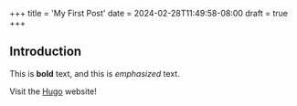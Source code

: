 +++
title = 'My First Post'
date = 2024-02-28T11:49:58-08:00
draft = true
+++

## Introduction

This is **bold** text, and this is *emphasized* text.

Visit the [Hugo](https://gohugo.io) website!
